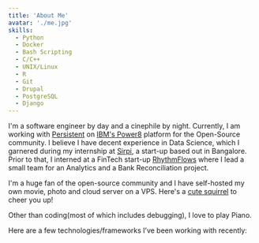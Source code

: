 ```yaml
---
title: 'About Me'
avatar: './me.jpg'
skills:
  - Python
  - Docker
  - Bash Scripting
  - C/C++
  - UNIX/Linux
  - R
  - Git
  - Drupal
  - PostgreSQL
  - Django
---
```


I'm a software engineer by day and a cinephile by night. Currently, I am working with [Persistent](https://www.persistent.com/) on [IBM's Power8](https://www.ibm.com/it-infrastructure/power) platform for the Open-Source community. I believe I have decent experience in Data Science, which I garnered during my internship at [Sirpi](https://www.sirpi.io/), a start-up based out in Bangalore. Prior to that, I interned at a FinTech start-up [RhythmFlows](https://rhythmflows.com/) where I lead a small team for an Analytics and a Bank Reconciliation project.

I'm a huge fan of the open-source community and I have self-hosted my own movie, photo and cloud server on a VPS. Here's a [cute squirrel](https://photos.vedang.dev/share/ItYkZtka) to cheer you up!

Other than coding(most of which includes debugging), I love to play Piano.

Here are a few technologies/frameworks I’ve been working with recently:

